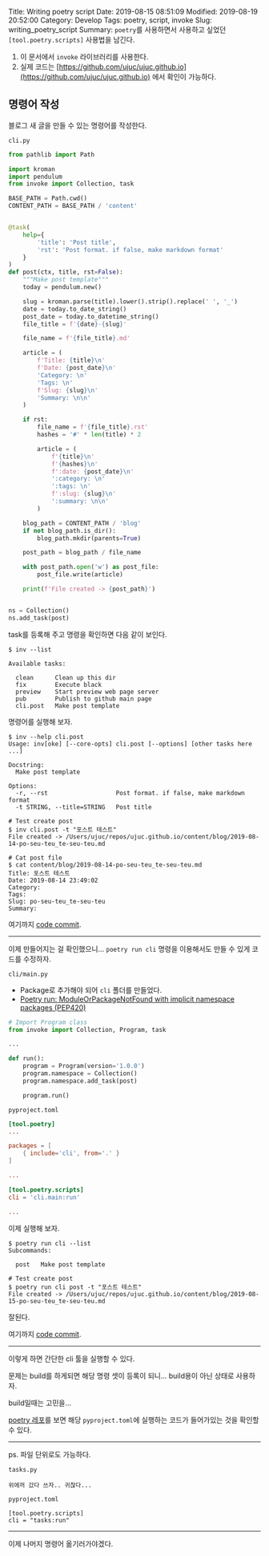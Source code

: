 Title: Writing poetry script
Date: 2019-08-15 08:51:09
Modified: 2019-08-19 20:52:00
Category: Develop
Tags: poetry, script, invoke
Slug: writing_poetry_script
Summary: `poetry`를 사용하면서 사용하고 싶었던 `[tool.poetry.scripts]` 사용법을 남긴다.

1. 이 문서에서 `invoke` 라이브러리를 사용한다.
2. 실제 코드는 [https://github.com/ujuc/ujuc.github.io](https://github.com/ujuc/ujuc.github.io) 에서 확인이 가능하다.


## 명령어 작성

블로그 새 글을 만들 수 있는 명령어를 작성한다.

`cli.py`

```python
from pathlib import Path

import kroman
import pendulum
from invoke import Collection, task

BASE_PATH = Path.cwd()
CONTENT_PATH = BASE_PATH / 'content'


@task(
    help={
        'title': 'Post title',
        'rst': 'Post format. if false, make markdown format'
    }
)
def post(ctx, title, rst=False):
    """Make post template"""
    today = pendulum.new()

    slug = kroman.parse(title).lower().strip().replace(' ', '_')
    date = today.to_date_string()
    post_date = today.to_datetime_string()
    file_title = f'{date}-{slug}'

    file_name = f'{file_title}.md'

    article = (
        f'Title: {title}\n'
        f'Date: {post_date}\n'
        'Category: \n'
        'Tags: \n'
        f'Slug: {slug}\n'
        'Summary: \n\n'
    )

    if rst:
        file_name = f'{file_title}.rst'
        hashes = '#' * len(title) * 2

        article = (
            f'{title}\n'
            f'{hashes}\n'
            f':date: {post_date}\n'
            ':category: \n'
            ':tags: \n'
            f':slug: {slug}\n'
            ':summary: \n\n'
        )

    blog_path = CONTENT_PATH / 'blog'
    if not blog_path.is_dir():
        blog_path.mkdir(parents=True)

    post_path = blog_path / file_name

    with post_path.open('w') as post_file:
        post_file.write(article)

    print(f'File created -> {post_path}')


ns = Collection()
ns.add_task(post)
```

task를 등록해 주고 명령을 확인하면 다음 같이 보인다.

```shell
$ inv --list

Available tasks:

  clean      Clean up this dir
  fix        Execute black
  preview    Start preview web page server
  pub        Publish to github main page
  cli.post   Make post template
```

명령어를 실행해 보자.
```shell
$ inv --help cli.post
Usage: inv[oke] [--core-opts] cli.post [--options] [other tasks here ...]

Docstring:
  Make post template

Options:
  -r, --rst                   Post format. if false, make markdown format
  -t STRING, --title=STRING   Post title

# Test create post
$ inv cli.post -t "포스트 테스트"
File created -> /Users/ujuc/repos/ujuc.github.io/content/blog/2019-08-14-po-seu-teu_te-seu-teu.md

# Cat post file
$ cat content/blog/2019-08-14-po-seu-teu_te-seu-teu.md
Title: 포스트 테스트
Date: 2019-08-14 23:49:02
Category: 
Tags: 
Slug: po-seu-teu_te-seu-teu
Summary:

```    

여기까지 [code commit](https://github.com/ujuc/ujuc.github.io/commit/8e4fa75978c249192c203658dace4949a7956936).

---

이제 만들어지는 걸 확인했으니... `poetry run cli`  명령을 이용해서도 만들 수 있게 코드를 수정하자.

`cli/main.py`

- Package로 추가해야 되어 `cli` 폴더를 만들었다.
- [Poetry run: ModuleOrPackageNotFound with implicit namespace packages (PEP420)](https://github.com/sdispater/poetry/issues/577)

```python
# Import Program class
from invoke import Collection, Program, task

...

def run():
    program = Program(version='1.0.0')
    program.namespace = Collection()
    program.namespace.add_task(post)

    program.run()
```

`pyproject.toml`
```toml
[tool.poetry]
...

packages = [
    { include='cli', from='.' }
]

...

[tool.poetry.scripts]
cli = 'cli.main:run'

...
```

이제 실행해 보자.
```shell
$ poetry run cli --list
Subcommands:

  post   Make post template

# Test create post
$ poetry run cli post -t "포스트 테스트"
File created -> /Users/ujuc/repos/ujuc.github.io/content/blog/2019-08-15-po-seu-teu_te-seu-teu.md
```

잘된다.

여기까지 [code commit](https://github.com/ujuc/ujuc.github.io/commit/ded484d94cec63e684d1f8fab2ea0b8006ceab63).

---

이렇게 하면 간단한 cli 툴을 실행할 수 있다.

문제는 build를 하게되면 해당 명령 셋이 등록이 되니... build용이 아닌 상태로 사용하자.

build일때는 고민을...

[poetry 레포](https://github.com/sdispater/poetry/blob/master/pyproject.toml#L69)를 보면 해당 `pyproject.toml`에 실행하는 코드가 들어가있는 것을 확인할 수 있다.


---

ps. 파일 단위로도 가능하다.

`tasks.py`

```
위에꺼 갔다 쓰자.. 귀찮다...
```

`pyproject.toml`

```
[tool.poetry.scripts]
cli = "tasks:run"
```

---

이제 나머지 명령어 옮기러가야겠다.
